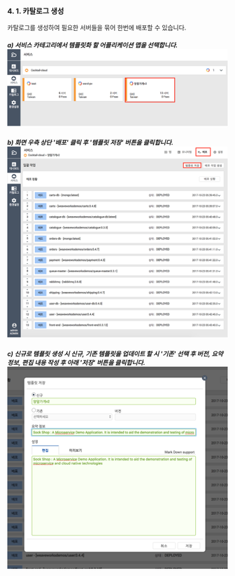 ### 4. 1. 카탈로그 생성

카탈로그를 생성하여 필요한 서버들을 묶어 한번에 배포할 수 있습니다.

##### a\) 서비스 카테고리에서 템플릿화 할 어플리케이션 맵을 선택합니다.![](/assets/카탈로그생성1.png)

##### b\) 화면 우측 상단 '배포' 클릭 후 '템플릿 저장' 버튼을 클릭합니다.![](/카탈로그생성2.png)

##### c\) 신규로 템플릿 생성 시 신규, 기존 템플릿을 업데이트 할 시 '기존' 선택 후 버전, 요약정보, 편집 내용 작성 후 아래 '저장' 버튼을 클릭합니다.![](/assets/카탈로그생성3.png)



